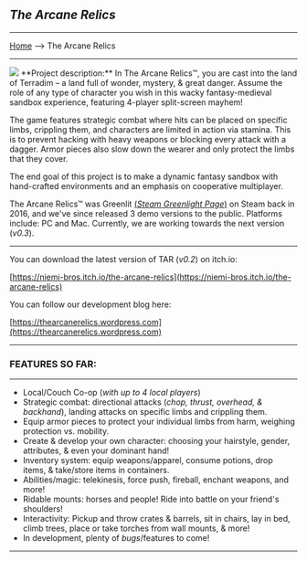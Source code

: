 ## _**The Arcane Relics**_
---

[Home](/) --> The Arcane Relics

---
<img src="https://media.indiedb.com/images/members/4/3265/3264780/profile/TAR_Icon_Banner.png"/>
**Project description:** In The Arcane Relics™, you are cast into the land of Terradim – a land full of wonder, mystery, & great danger. Assume the role of any type of character you wish in this wacky fantasy-medieval sandbox experience, featuring 4-player split-screen mayhem!

The game features strategic combat where hits can be placed on specific limbs, crippling them, and characters are limited in action via stamina. This is to prevent hacking with heavy weapons or blocking every attack with a dagger. Armor pieces also slow down the wearer and only protect the limbs that they cover.

The end goal of this project is to make a dynamic fantasy sandbox with hand-crafted environments and an emphasis on cooperative multiplayer.

The Arcane Relics™ was Greenlit [(_Steam Greenlight Page_)](https://steamcommunity.com/sharedfiles/filedetails/?id=504642943) on Steam back in 2016, and we've since released 3 demo versions to the public. Platforms include: PC and Mac. Currently, we are working towards the next version (_v0.3_).

---
You can download the latest version of TAR (_v0.2_) on itch.io:

[https://niemi-bros.itch.io/the-arcane-relics](https://niemi-bros.itch.io/the-arcane-relics)

You can follow our development blog here:

[https://thearcanerelics.wordpress.com](https://thearcanerelics.wordpress.com)

---
### **FEATURES SO FAR:**

---
- Local/Couch Co-op (_with up to 4 local players_)
- Strategic combat: directional attacks (_chop, thrust, overhead, & backhand_), landing attacks on specific limbs and crippling them. 
- Equip armor pieces to protect your individual limbs from harm, weighing protection vs. mobility.
- Create & develop your own character: choosing your hairstyle, gender, attributes, & even your dominant hand!
- Inventory system: equip weapons/apparel, consume potions, drop items, & take/store items in containers.
- Abilities/magic: telekinesis, force push, fireball, enchant weapons, and more!
- Ridable mounts: horses and people! Ride into battle on your friend's shoulders!
- Interactivity: Pickup and throw crates & barrels, sit in chairs, lay in bed, climb trees, place or take torches from wall mounts, & more!
- In development, plenty of _bugs_/features to come!

---
